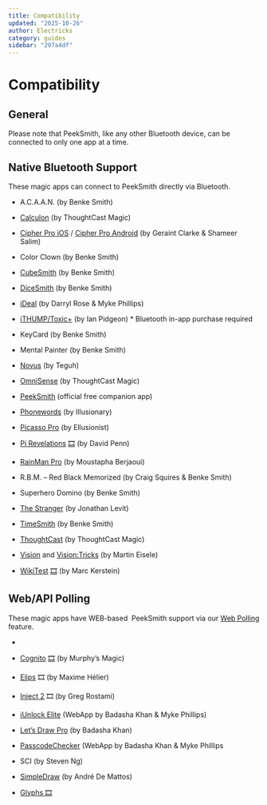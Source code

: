 ```yaml
---
title: Compatibility
updated: "2025-10-26"
author: Electricks
category: guides
sidebar: "297a4df"
---
```


# Compatibility

## General

Please note that PeekSmith, like any other Bluetooth device, can be connected to only one app at a time.

## Native Bluetooth Support

These magic apps can connect to PeekSmith directly via Bluetooth.

- A.C.A.A.N. (by Benke Smith)

- [Calculon](https://thoughtcastapp.wixsite.com/thoughtcastmagic/calculon) (by ThoughtCast Magic)

- [Cipher Pro iOS](https://ellusionist.com/products/cipher-pro) / [Cipher Pro Android](https://ellusionist.com/products/cipher-pro-for-android) (by Geraint Clarke & Shameer Salim)

- Color Clown (by Benke Smith)

- [CubeSmith](https://cubesmith.info/contact) (by Benke Smith)

- [DiceSmith](https://spotted-dice.info/dicesmith) (by Benke Smith)

- [iDeal](https://www.idealmagic.app/) (by Darryl Rose & Myke Phillips)

- [iTHUMP/Toxic+](http://www.toxicplus.com/) (by Ian Pidgeon) * Bluetooth in-app purchase required

- KeyCard (by Benke Smith)

- Mental Painter (by Benke Smith)

- [Novus](https://ellusionist.com/products/novus-by-teguh) (by Teguh)

- [OmniSense](https://www.thoughtcastmagic.com/omnisense) (by ThoughtCast Magic)

- [PeekSmith](https://peeksmith.info/the-app) (official free companion app)

- [Phonewords](https://illusionary.co/product/phonewords/) (by Illusionary)

- [Picasso Pro](https://ellusionist.com/products/picasso-pro) (by Ellusionist)

- [Pi Revelations](https://electricks.info/docs/peeksmith-3/pi-revelations/) [🎞️](https://electricks.info/docs/peeksmith-3/standalone-mode/) (by David Penn)

- [RainMan Pro](https://illusionary.co/product/rainman-pro/) (by Moustapha Berjaoui)

- R.B.M. – Red Black Memorized (by Craig Squires & Benke Smith)

- Superhero Domino (by Benke Smith)

- [The Stranger](https://thestrangerapp.com/) (by Jonathan Levit)

- [TimeSmith](https://timesmith.info/app) (by Benke Smith)

- [ThoughtCast](https://www.thoughtcastmagic.com/thoughtcast) (by ThoughtCast Magic)

- [Vision](https://www.vision-tricks.com/) and [Vision:Tricks](https://www.vision-tricks.com/) (by Martin Eisele)

- [WikiTest](https://electricks.info/docs/peeksmith-3/wiki-test/) [🎞️](https://electricks.info/docs/peeksmith-3/standalone-mode/) (by Marc Kerstein)

## Web/API Polling

These magic apps have WEB-based  PeekSmith support via our [Web Polling](https://electricks.info/docs/peeksmith-3/web-polling/) feature.

-

- [Cognito](https://electricks.info/docs/peeksmith-3/cognito/) [🎞️](https://electricks.info/docs/peeksmith-3/standalone-mode/) (by Murphy’s Magic) 

- [Elips](https://electricks.info/docs/peeksmith-3/elips/) 🎞️ (by Maxime Hélier)

- [Inject 2](https://www.penguinmagic.com/p/10060) 🎞️ (by Greg Rostami) 

- [iUnlock Elite](https://www.thefraternity.co.uk/product-page/iunlock-elite-webapp) (WebApp by Badasha Khan & Myke Phillips)

- [Let’s Draw Pro](https://digitalmentalism.com/shop/product/lets-draw-pro/) (by Badasha Khan)

- [PasscodeChecker](https://www.thefraternity.co.uk/product-page/passcodechecker) (WebApp by Badasha Khan & Myke Phillips

- SCI (by Steven Ng)

- [SimpleDraw](http://iamferraz.com.br/simpledraw) (by André De Mattos)

- [Glyphs ](https://electricks.info/docs/peeksmith-3/glyphs/)[🎞️](https://electricks.info/docs/peeksmith-3/standalone-mode/)